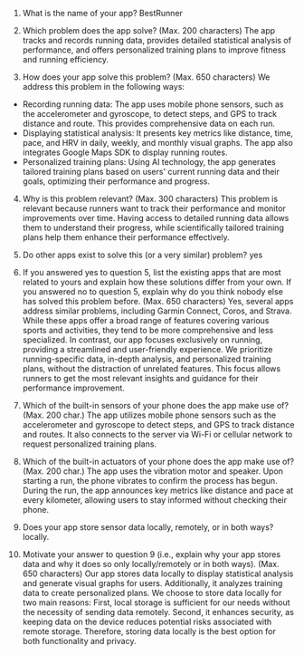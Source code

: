 1. What is the name of your app?
BestRunner

2. Which problem does the app solve? (Max. 200 characters)
The app tracks and records running data, provides detailed statistical analysis of performance, and offers personalized training plans to improve fitness and running efficiency.

3. How does your app solve this problem? (Max. 650 characters)
We address this problem in the following ways:

* Recording running data: The app uses mobile phone sensors, such as the accelerometer and gyroscope, to detect steps, and GPS to track distance and route. This provides comprehensive data on each run.
* Displaying statistical analysis: It presents key metrics like distance, time, pace, and HRV in daily, weekly, and monthly visual graphs. The app also integrates Google Maps SDK to display running routes.
* Personalized training plans: Using AI technology, the app generates tailored training plans based on users' current running data and their goals, optimizing their performance and progress.

4. Why is this problem relevant? (Max. 300 characters)
This problem is relevant because runners want to track their performance and monitor improvements over time. Having access to detailed running data allows them to understand their progress, while scientifically tailored training plans help them enhance their performance effectively.

5. Do other apps exist to solve this (or a very similar) problem?
yes

6. If you answered yes to question 5, list the existing apps that are most related to yours
and explain how these solutions differ from your own. If you answered no to question 5,
explain why do you think nobody else has solved this problem before. (Max. 650 characters)
Yes, several apps address similar problems, including Garmin Connect, Coros, and Strava. While these apps offer a broad range of features covering various sports and activities, they tend to be more comprehensive and less specialized. In contrast, our app focuses exclusively on running, providing a streamlined and user-friendly experience. We prioritize running-specific data, in-depth analysis, and personalized training plans, without the distraction of unrelated features. This focus allows runners to get the most relevant insights and guidance for their performance improvement.

7. Which of the built-in sensors of your phone does the app make use of? (Max. 200 char.)
The app utilizes mobile phone sensors such as the accelerometer and gyroscope to detect steps, and GPS to track distance and routes. It also connects to the server via Wi-Fi or cellular network to request personalized training plans.

8. Which of the built-in actuators of your phone does the app make use of? (Max. 200 char.)
The app uses the vibration motor and speaker. Upon starting a run, the phone vibrates to confirm the process has begun. During the run, the app announces key metrics like distance and pace at every kilometer, allowing users to stay informed without checking their phone.

9. Does your app store sensor data locally, remotely, or in both ways?
locally.

10. Motivate your answer to question 9 (i.e., explain why your app stores data and why it
does so only locally/remotely or in both ways). (Max. 650 characters)
Our app stores data locally to display statistical analysis and generate visual graphs for users. Additionally, it analyzes training data to create personalized plans. We choose to store data locally for two main reasons: First, local storage is sufficient for our needs without the necessity of sending data remotely. Second, it enhances security, as keeping data on the device reduces potential risks associated with remote storage. Therefore, storing data locally is the best option for both functionality and privacy.
